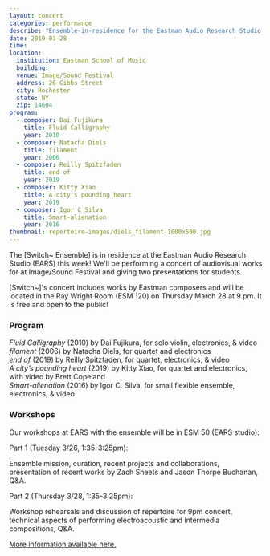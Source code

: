 ```yaml
---
layout: concert
categories: performance
describe: "Ensemble-in-residence for the Eastman Audio Research Studio."
date: 2019-03-28
time:
location:
  institution: Eastman School of Music
  building:
  venue: Image/Sound Festival
  address: 26 Gibbs Street
  city: Rochester
  state: NY
  zip: 14604
program:
  - composer: Dai Fujikura
    title: Fluid Calligraphy
    year: 2010
  - composer: Natacha Diels
    title: filament
    year: 2006
  - composer: Reilly Spitzfaden
    title: end of
    year: 2019
  - composer: Kitty Xiao
    title: A city's pounding heart
    year: 2019
  - composer: Igor C Silva
    title: Smart-alienation
    year: 2016
thumbnail: repertoire-images/diels_filament-1000x500.jpg
---
```


The [Switch~ Ensemble] is in residence at the Eastman Audio Research Studio (EARS) this week! We'll be performing a concert of audiovisual works for at Image/Sound Festival and giving two presentations for students.

[Switch~]'s concert includes works by Eastman composers and will be located in the Ray Wright Room (ESM 120) on Thursday March 28 at 9 pm. It is free and open to the public!

<h3 class="text-left">Program</h3>

*Fluid Calligraphy* (2010) by Dai Fujikura, for solo violin, electronics, & video<br>
*filament* (2006) by Natacha Diels, for quartet and electronics<br>
*end of* (2019) by Reilly Spitzfaden, for quartet, electronics, & video<br>
*A city’s pounding heart* (2019) by Kitty Xiao, for quartet and electronics, with video by Brett Copeland<br>
*Smart-alienation* (2016) by Igor C. Silva, for small flexible ensemble, electronics, & video

<h3 class="text-left">Workshops</h3>

Our workshops at EARS with the ensemble will be in ESM 50 (EARS studio):

Part 1 (Tuesday 3/26, 1:35-3:25pm):

Ensemble mission, curation, recent projects and collaborations, presentation of recent works by Zach Sheets and Jason Thorpe Buchanan, Q&A.

Part 2 (Thursday 3/28, 1:35-3:25pm):

Workshop rehearsals and discussion of repertoire for 9pm concert, technical aspects of performing electroacoustic and intermedia compositions, Q&A.

<a href="https://www.facebook.com/events/421575935078723/" target="blank">More information available here.</a>
